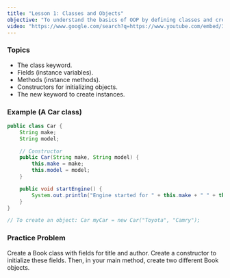 ```yaml
---
title: "Lesson 1: Classes and Objects"
objective: "To understand the basics of OOP by defining classes and creating objects (instances)."
video: "https://www.google.com/search?q=https://www.youtube.com/embed/3u1fu6f8Hto"
---
```


### Topics

- The class keyword.
- Fields (instance variables).
- Methods (instance methods).
- Constructors for initializing objects.
- The new keyword to create instances.

### Example (A Car class)

```java
public class Car {
    String make;
    String model;

    // Constructor
    public Car(String make, String model) {
        this.make = make;
        this.model = model;
    }

    public void startEngine() {
        System.out.println("Engine started for " + this.make + " " + this.model);
    }
}

// To create an object: Car myCar = new Car("Toyota", "Camry");
```

### Practice Problem

Create a Book class with fields for title and author. Create a constructor to initialize these fields. Then, in your main method, create two different Book objects.
